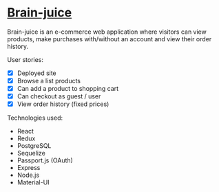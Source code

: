 # [Brain-juice](https://brain-juice.herokuapp.com)

Brain-juice is an e-commerce web application where visitors can view products, make purchases with/without an account and view their order history.

User stories:

- [x] Deployed site
- [x] Browse a list products
- [x] Can add a product to shopping cart
- [x] Can checkout as guest / user
- [x] View order history (fixed prices)

Technologies used:
- React
- Redux
- PostgreSQL
- Sequelize
- Passport.js (OAuth)
- Express
- Node.js
- Material-UI




